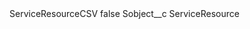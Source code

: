 <?xml version="1.0" encoding="UTF-8"?>
<CustomMetadata xmlns="http://soap.sforce.com/2006/04/metadata" xmlns:xsi="http://www.w3.org/2001/XMLSchema-instance" xmlns:xsd="http://www.w3.org/2001/XMLSchema">
    <label>ServiceResourceCSV</label>
    <protected>false</protected>
    <values>
        <field>Sobject__c</field>
        <value xsi:type="xsd:string">ServiceResource</value>
    </values>
</CustomMetadata>
